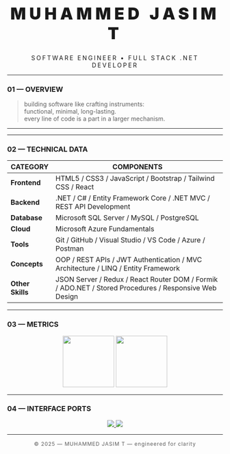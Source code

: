 <!-- TE INSPIRED HEADER -->
<h1 align="center" style="letter-spacing:8px; font-weight:900; font-size:38px;">
MUHAMMED JASIM T
</h1>
<p align="center" style="letter-spacing:3px; font-size:14px;">
SOFTWARE ENGINEER • FULL STACK .NET DEVELOPER
</p>


---

### 01 — OVERVIEW
> building software like crafting instruments:  
> functional, minimal, long-lasting.  
> every line of code is a part in a larger mechanism.

---

---



### 02 — TECHNICAL DATA
| CATEGORY       | COMPONENTS |
|----------------|------------|
| **Frontend**   | HTML5 / CSS3 / JavaScript / Bootstrap / Tailwind CSS / React |
| **Backend**    | .NET / C# / Entity Framework Core / .NET MVC / REST API Development |
| **Database**   | Microsoft SQL Server / MySQL / PostgreSQL |
| **Cloud**      | Microsoft Azure Fundamentals |
| **Tools**      | Git / GitHub / Visual Studio / VS Code / Azure / Postman |
| **Concepts**   | OOP / REST APIs / JWT Authentication / MVC Architecture / LINQ / Entity Framework |
| **Other Skills** | JSON Server / Redux / React Router DOM / Formik / ADO.NET / Stored Procedures / Responsive Web Design |

---

### 03 — METRICS
<p align="center">
  <img src="https://github-readme-stats.vercel.app/api?username=jasim1-coder&show_icons=true&theme=transparent&hide_border=true" height="120"/>
  <img src="https://github-readme-stats.vercel.app/api/top-langs?username=jasim1-coder&layout=compact&theme=transparent&hide_border=true" height="120"/>
</p>

---

### 04 — INTERFACE PORTS
<p align="center">
  <a href="https://www.linkedin.com/in/muhd-jasim-t/">
    <img src="https://img.shields.io/badge/LINKEDIN-111111?style=for-the-badge&logo=linkedin&logoColor=white" />
  </a>
  <a href="mailto:tjasim786@gmail.com">
    <img src="https://img.shields.io/badge/EMAIL-111111?style=for-the-badge&logo=gmail&logoColor=white" />
  </a>
</p>

---

<p align="center" style="font-size:12px; letter-spacing:1px; opacity:0.7;">
© 2025 — MUHAMMED JASIM T — engineered for clarity
</p>
